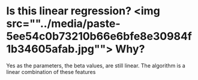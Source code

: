 # Is this linear regression?&nbsp;<img src=""../media/paste-5ee54c0b73210b66e6bfe8e30984f1b34605afab.jpg"">&nbsp;Why?
Yes as the parameters, the beta values, are still linear. The algorithm is a linear combination of these features


